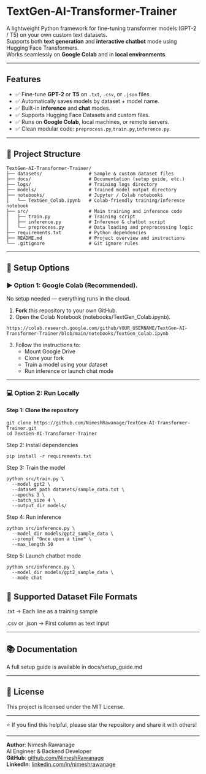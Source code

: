 # TextGen-AI-Transformer-Trainer

A lightweight Python framework for fine-tuning transformer models (GPT-2 / T5) on your own custom text datasets.  
Supports both **text generation** and **interactive chatbot** mode using Hugging Face Transformers.  
Works seamlessly on **Google Colab** and in **local environments**.

---

## Features

- ✅ Fine-tune **GPT-2** or **T5** on `.txt`, `.csv`, or `.json` files.
- ✅ Automatically saves models by dataset + model name.
- ✅ Built-in **inference** and **chat** modes.
- ✅ Supports Hugging Face Datasets and custom files.
- ✅ Runs on **Google Colab**, local machines, or remote servers.
- ✅ Clean modular code: `preprocess.py`,`train.py`,`inference.py`.

---

## 📁 Project Structure

```
TextGen-AI-Transformer-Trainer/
├── datasets/                 # Sample & custom dataset files
├── docs/                     # Documentation (setup guide, etc.)
├── logs/                     # Training logs directory
├── models/                   # Trained model output directory
├── notebooks/                # Jupyter / Colab notebooks
│   └── TextGen_Colab.ipynb   # Colab-friendly training/inference notebook
├── src/                      # Main training and inference code
│   ├── train.py              # Training script
│   ├── inference.py          # Inference & chatbot script
│   └── preprocess.py         # Data loading and preprocessing logic
├── requirements.txt          # Python dependencies
├── README.md                 # Project overview and instructions
└── .gitignore                # Git ignore rules
```

---

## 🔧 Setup Options

### ▶️ Option 1: Google Colab (Recommended).

No setup needed — everything runs in the cloud.

1. **Fork** this repository to your own GitHub.
2. Open the Colab Notebook (notebooks/TextGen_Colab.ipynb).
```
https://colab.research.google.com/github/YOUR_USERNAME/TextGen-AI-Transformer-Trainer/blob/main/notebooks/TextGen_Colab.ipynb
```
3. Follow the instructions to:
   - Mount Google Drive
   - Clone your fork
   - Train a model using your dataset
   - Run inference or launch chat mode

---

### 💻 Option 2: Run Locally

#### Step 1: Clone the repository
```
git clone https://github.com/NimeshRawanage/TextGen-AI-Transformer-Trainer.git
cd TextGen-AI-Transformer-Trainer
```
Step 2: Install dependencies
```
pip install -r requirements.txt
```
Step 3: Train the model
```
python src/train.py \
  --model gpt2 \
  --dataset_path datasets/sample_data.txt \
  --epochs 3 \
  --batch_size 4 \
  --output_dir models/
```
Step 4: Run inference

```
python src/inference.py \
  --model_dir models/gpt2_sample_data \
  --prompt "Once upon a time" \
  --max_length 50
```

Step 5: Launch chatbot mode

```
python src/inference.py \
  --model_dir models/gpt2_sample_data \
  --mode chat
```

## 📄 Supported Dataset File Formats

.txt → Each line as a training sample

.csv or .json → First column as text input

---

## 📚 Documentation

A full setup guide is available in docs/setup_guide.md

---

## 📌 License

This project is licensed under the MIT License.

---
⭐ If you find this helpful, please star the repository and share it with others!

---

**Author**: Nimesh Rawanage  
AI Engineer & Backend Developer  
**GitHub**: [github.com/NimeshRawanage](https://github.com/NimeshRawanage)  
**LinkedIn**: [linkedin.com/in/nimeshrawanage](https://linkedin.com/in/nimeshrawanage)


